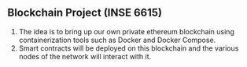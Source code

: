 ## Blockchain Project (INSE 6615)

1. The idea is to bring up our own private ethereum blockchain using containerization tools such as Docker and Docker Compose.
2. Smart contracts will be deployed on this blockchain and the various nodes of the network will interact with it.

